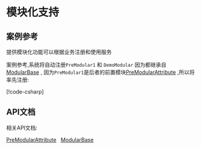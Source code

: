 ﻿模块化支持
=====================

案例参考
---------------------

提供模块化功能可以根据业务注册和使用服务

案例参考,系统将自动注册`PreModular1` 和 `DemoModular` 因为都继承自[ModularBase](../api/Biwen.QuickApi.Abstractions.Modular.ModularBase.yml)
, 因为`PreModular1`是后者的前置模块[PreModularAttribute](../api/Biwen.QuickApi.Abstractions.Modular.PreModularAttribute-1.yml)
,所以将率先注册:

[!code-csharp[](files/DemoModular.cs.txt)]


API文档
---------------------

相关API文档:

[PreModularAttribute](../api/Biwen.QuickApi.Abstractions.Modular.PreModularAttribute-1.yml) &nbsp;
[ModularBase](../api/Biwen.QuickApi.Abstractions.Modular.ModularBase.yml)
